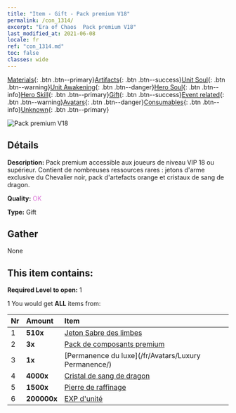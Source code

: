 ```yaml
---
title: "Item - Gift - Pack premium V18"
permalink: /con_1314/
excerpt: "Era of Chaos  Pack premium V18"
last_modified_at: 2021-06-08
locale: fr
ref: "con_1314.md"
toc: false
classes: wide
---
```

 [Materials](/ItemsFR/){: .btn .btn--primary}[Artifacts](/ItemsFR/Artifacts/){: .btn .btn--success}[Unit Soul](/ItemsFR/UnitSoul/){: .btn .btn--warning}[Unit Awakening](/ItemsFR/UnitAwakening/){: .btn .btn--danger}[Hero Soul](/ItemsFR/HeroSoul/){: .btn .btn--info}[Hero Skill](/ItemsFR/HeroSkill/){: .btn .btn--primary}[Gift](/ItemsFR/Gift/){: .btn .btn--success}[Event related](/ItemsFR/Events/){: .btn .btn--warning}[Avatars](/ItemsFR/Avatars/){: .btn .btn--danger}[Consumables](/ItemsFR/Consumables/){: .btn .btn--info}[Unknown](/ItemsFR/Unknown/){: .btn .btn--primary}

 ![Pack premium V18](/images/t/i_905001.png)

## Détails
 **Description:** Pack premium accessible aux joueurs de niveau VIP 18 ou supérieur. Contient de nombreuses ressources rares : jetons d'arme exclusive du Chevalier noir, pack d'artefacts orange et cristaux de sang de dragon.

 **Quality:** <span style="color: #DA70D6">OK</span>

 **Type:** Gift

## Gather

  None

## This item contains:

 **Required Level to open:** 1

 1 You would get **ALL** items  from:

  | Nr | Amount |     Item    |
  |:---|:-------|:------------|
  | 1 |  **510x** | [Jeton Sabre des limbes](/ItemsFR/con_979/) |  | 
  | 2 |  **3x** | [Pack de composants premium](/ItemsFR/con_1363/) |  | 
  | 3 |  **1x** | [Permanence du luxe](/fr/Avatars/Luxury Permanence/) |  | 
  | 4 |  **4000x** | [Cristal de sang de dragon](/ItemsFR/con_879/) |  | 
  | 5 |  **1500x** | [Pierre de raffinage](/ItemsFR/con_814/) |  | 
  | 6 |  **200000x** | [EXP d'unité](/ItemsFR/con_902/) |  | 
